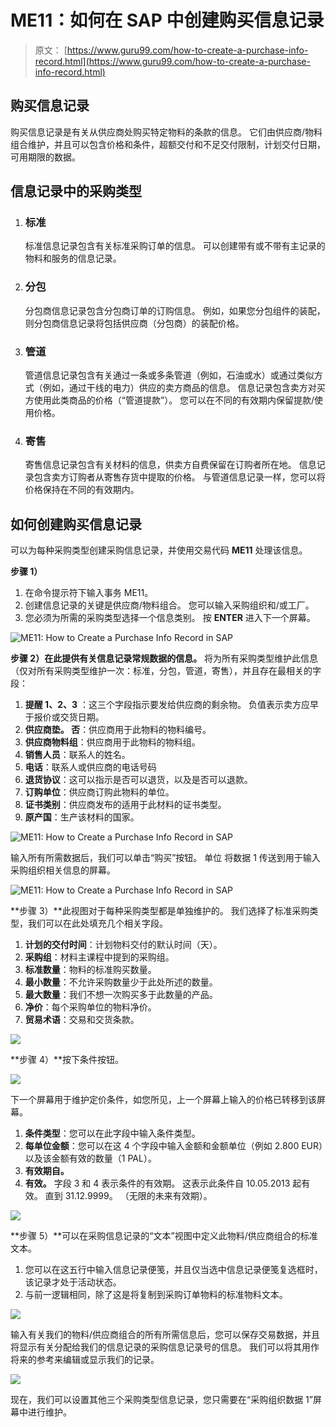 # ME11：如何在 SAP 中创建购买信息记录

> 原文： [https://www.guru99.com/how-to-create-a-purchase-info-record.html](https://www.guru99.com/how-to-create-a-purchase-info-record.html)

## 购买信息记录

购买信息记录是有关从供应商处购买特定物料的条款的信息。 它们由供应商/物料组合维护，并且可以包含价格和条件，超额交付和不足交付限制，计划交付日期，可用期限的数据。

## 信息记录中的采购类型

1.  ### 标准

    标准信息记录包含有关标准采购订单的信息。 可以创建带有或不带有主记录的物料和服务的信息记录。
2.  ### 分包

    分包商信息记录包含分包商订单的订购信息。 例如，如果您分包组件的装配，则分包商信息记录将包括供应商（分包商）的装配价格。
3.  ### 管道

    管道信息记录包含有关通过一条或多条管道（例如，石油或水）或通过类似方式（例如，通过干线的电力）供应的卖方商品的信息。 信息记录包含卖方对买方使用此类商品的价格（“管道提款”）。 您可以在不同的有效期内保留提款/使用价格。
4.  ### 寄售

    寄售信息记录包含有关材料的信息，供卖方自费保留在订购者所在地。 信息记录包含卖方订购者从寄售存货中提取的价格。 与管道信息记录一样，您可以将价格保持在不同的有效期内。

## 如何创建购买信息记录

可以为每种采购类型创建采购信息记录，并使用交易代码 **ME11** 处理该信息。

**步骤 1）**

1.  在命令提示符下输入事务 ME11。
2.  创建信息记录的关键是供应商/物料组合。 您可以输入采购组织和/或工厂。
3.  您必须为所需的采购类型选择一个信息类别。 按 **ENTER** 进入下一个屏幕。

![ME11: How to Create a Purchase Info Record in SAP](img/01328dd4d4a9cb0b5b0f3de0e9c68c07.png)

**步骤 2）**在此提供有关**信息记录常规数据的信息。** 将为所有采购类型维护此信息（仅对所有采购类型维护一次：标准，分包，管道，寄售），并且存在最相关的字段：

1.  **提醒 1、2、3** ：这三个字段指示要发给供应商的剩余物。 负值表示卖方应早于报价或交货日期。
2.  **供应商垫。 否**：供应商用于此物料的物料编号。
3.  **供应商物料组**：供应商用于此物料的物料组。
4.  **销售人员**：联系人的姓名。
5.  **电话**：联系人或供应商的电话号码
6.  **退货协议**：这可以指示是否可以退货，以及是否可以退款。
7.  **订购单位**：供应商订购此物料的单位。
8.  **证书类别**：供应商发布的适用于此材料的证书类型。
9.  **原产国**：生产该材料的国家。

![ME11: How to Create a Purchase Info Record in SAP](img/9115cb44461a60fdadcc0e92bc5deda7.png)

输入所有所需数据后，我们可以单击“购买”按钮。 单位 将数据 1 传送到用于输入采购组织相关信息的屏幕。

![ME11: How to Create a Purchase Info Record in SAP](img/78c2713bda7cff5973680f0f033296e8.png)

**步骤 3）**此视图对于每种采购类型都是单独维护的。 我们选择了标准采购类型，我们可以在此处填充几个相关字段。

1.  **计划的交付时间**：计划物料交付的默认时间（天）。
2.  **采购组**：材料主课程中提到的采购组。
3.  **标准数量**：物料的标准购买数量。
4.  **最小数量**：不允许采购数量少于此处所述的数量。
5.  **最大数量**：我们不想一次购买多于此数量的产品。
6.  **净价**：每个采购单位的物料净价。
7.  **贸易术语**：交易和交货条款。

![](img/45751841d82b5552ac57bfbfe95fef47.png)

**步骤 4）**按下条件按钮。

*![](img/af3f9b1de33f9a1665ada1334b4a2088.png)* 

下一个屏幕用于维护定价条件，如您所见，上一个屏幕上输入的价格已转移到该屏幕。

1.  **条件类型**：您可以在此字段中输入条件类型。
2.  **每单位金额**：您可以在这 4 个字段中输入金额和金额单位（例如 2.800 EUR）以及该金额有效的数量（1 PAL）。
3.  **有效期自。**
4.  **有效。** 字段 3 和 4 表示条件的有效期。 这表示此条件自 10.05.2013 起有效。 直到 31.12.9999。 （无限的未来有效期）。

![](img/9e11a4785c48eb463f3c2943439f4362.png)

**步骤 5）**可以在采购信息记录的“文本”视图中定义此物料/供应商组合的标准文本。

1.  您可以在这五行中输入信息记录便笺，并且仅当选中信息记录便笺复选框时，该记录才处于活动状态。
2.  与前一逻辑相同，除了这是将复制到采购订单物料的标准物料文本。

![](img/053375ec09c19164c27c349acf129a34.png)

输入有关我们的物料/供应商组合的所有所需信息后，您可以保存交易数据，并且将显示有关分配给我们的信息记录的采购信息记录号的信息。 我们可以将其用作将来的参考来编辑或显示我们的记录。

![](img/1337ae61f426315585ab6eb929c45bd8.png)

现在，我们可以设置其他三个采购类型信息记录，您只需要在“采购组织数据 1”屏幕中进行维护。